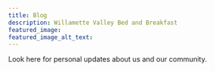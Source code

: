 ```yaml
---
title: Blog
description: Willamette Valley Bed and Breakfast
featured_image: 
featured_image_alt_text: 
---
```

Look here for personal updates about us and our community.
